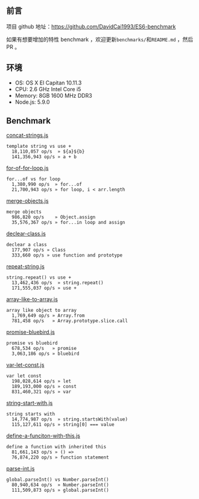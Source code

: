 ## 前言
项目 github 地址：https://github.com/DavidCai1993/ES6-benchmark

如果有想要增加的特性 benchmark ，欢迎更新`benchmarks/`和`README.md` ，然后 PR 。

## 环境

 - OS: OS X El Capitan 10.11.3
 - CPU: 2.6 GHz Intel Core i5
 - Memory: 8GB 1600 MHz DDR3
 - Node.js: 5.9.0

## Benchmark

[concat-strings.js](https://github.com/DavidCai1993/ES6-benchmark/blob/master/benchmarks/concat-strings.js)

```
template string vs use +
  18,110,057 op/s  » ${a}${b}
  141,356,943 op/s » a + b
```

[for-of-for-loop.js](https://github.com/DavidCai1993/ES6-benchmark/blob/master/benchmarks/for-of-for-loop.js)

```
for...of vs for loop
  1,380,990 op/s  » for...of
  21,700,943 op/s » for loop, i < arr.length
```

[merge-objects.js](https://github.com/DavidCai1993/ES6-benchmark/blob/master/benchmarks/merge-objects.js)

```
merge objects
  986,820 op/s    » Object.assign
  35,576,367 op/s » for...in loop and assign
```

[declear-class.js](https://github.com/DavidCai1993/ES6-benchmark/blob/master/benchmarks/declear-class.js)

```
declear a class
  177,907 op/s » Class
  333,660 op/s » use function and prototype
```

[repeat-string.js](https://github.com/DavidCai1993/ES6-benchmark/blob/master/benchmarks/repeat-string.js)

```
string.repeat() vs use +
  13,462,436 op/s  » string.repeat()
  171,555,037 op/s » use +
```

[array-like-to-array.js](https://github.com/DavidCai1993/ES6-benchmark/blob/master/benchmarks/array-like-to-array.js)

```
array like object to array
  1,769,649 op/s » Array.from
  781,458 op/s   » Array.prototype.slice.call
```

[promise-bluebird.js](https://github.com/DavidCai1993/ES6-benchmark/blob/master/benchmarks/promise-bluebird.js)

```
promise vs bluebird
  678,534 op/s   » promise
  3,063,186 op/s » bluebird
```

[var-let-const.js](https://github.com/DavidCai1993/ES6-benchmark/blob/master/benchmarks/var-let-const.js)

```
var let const
  198,028,614 op/s » let
  189,193,000 op/s » const
  831,460,321 op/s » var
```

[string-start-with.js](https://github.com/DavidCai1993/ES6-benchmark/blob/master/benchmarks/string-start-with.js)

```
string starts with
  14,774,987 op/s  » string.startsWith(value)
  115,127,611 op/s » string[0] === value
```

[define-a-funciton-with-this.js](https://github.com/DavidCai1993/ES6-benchmark/blob/master/benchmarks/define-a-funciton-with-this.js)

```
define a function with inherited this
  81,661,143 op/s » () =>
  76,874,220 op/s » function statement
```

[parse-int.js](https://github.com/DavidCai1993/ES6-benchmark/blob/master/benchmarks/parse-int.js)

```
global.parseInt() vs Number.parseInt()
  80,940,634 op/s  » Number.parseInt()
  111,509,873 op/s » global.parseInt()
```
